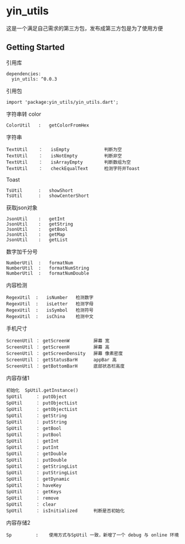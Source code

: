 # yin_utils

这是一个满足自己需求的第三方包，发布成第三方包是为了使用方便

## Getting Started

引用库
    
    dependencies:
      yin_utils: ^0.0.3
    
引用包
    
    import 'package:yin_utils/yin_utils.dart';



  字符串转 color
  
    ColorUtil   :   getColorFromHex   
    
  字符串
  
    TextUtil    ：   isEmpty             判断为空
    TextUtil    ：   isNotEmpty          判断非空
    TextUtil    ：   isArrayEmpty        判断数组为空
    TextUtil    ：   checkEqualText      检测字符并Toast

   Toast
   
    TsUtil      :   showShort
    TsUtil      :   showCenterShort
    
    
   获取json对象
   
    JsonUtil    :   getInt           
    JsonUtil    :   getString         
    JsonUtil    :   getBool           
    JsonUtil    :   getMap            
    JsonUtil    :   getList           
    
   数字加千分号
   
    NumberUtil  :   formatNum          
    NumberUtil  :   formatNumString   
    NumberUtil  :   formatNumDouble   
    
    
   内容检测
   
    RegexUtil  :   isNumber   检测数字
    RegexUtil  :   isLetter   检测字母
    RegexUtil  :   isSymbol   检测符号
    RegexUtil  :   isChina    检测中文
    
   手机尺寸
   
    ScreenUtil ： getScreenW         屏幕 宽
    ScreenUtil ： getScreenH         屏幕 高
    ScreenUtil ： getScreenDensity   屏幕 像素密度   
    ScreenUtil ： getStatusBarH      appBar 高
    ScreenUtil ： getBottomBarH      底部状态栏高度
    
   内容存储1
   
    初始化  SpUtil.getInstance()
    SpUtil     ： putObject
    SpUtil     ： putObjectList
    SpUtil     ： getObjectList
    SpUtil     ： getString
    SpUtil     ： putString
    SpUtil     ： getBool
    SpUtil     ： putBool
    SpUtil     ： getInt
    SpUtil     ： putInt
    SpUtil     ： getDouble
    SpUtil     ： putDouble
    SpUtil     ： getStringList
    SpUtil     ： putStringList
    SpUtil     ： getDynamic
    SpUtil     ： haveKey
    SpUtil     ： getKeys
    SpUtil     ： remove
    SpUtil     ： clear
    SpUtil     ： isInitialized      判断是否初始化
    
   内容存储2
   
    Sp         :    使用方式与SpUtil 一致，新增了一个 debug 与 online 环境       